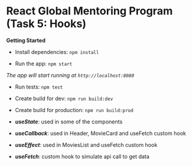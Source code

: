 # React Global Mentoring Program (Task 5: Hooks)

**Getting Started**

- Install dependencies:
`npm install`

-  Run the app:
`npm start`

*The app will start running at `http://localhost:8080`*

-  Run tests:
`npm test`

-  Create build for dev:
`npm run build:dev`

-  Create build for production:
`npm run build:prod`

- _**useState**_: used in some of the components

- _**useCallback**_: used in Header, MovieCard and useFetch custom hook

- _**useEffect**_: used in MoviesList and useFetch custom hook

- _**useFetch**_: custom hook to simulate api call to get data